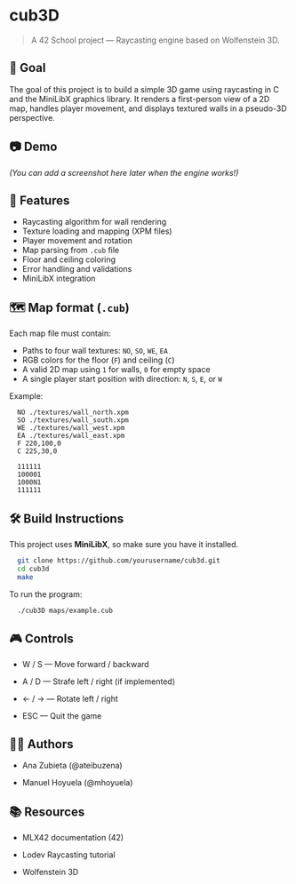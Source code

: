 # cub3D

> A 42 School project — Raycasting engine based on Wolfenstein 3D.

## 🎯 Goal

The goal of this project is to build a simple 3D game using raycasting in C and the MiniLibX graphics library. It renders a first-person view of a 2D map, handles player movement, and displays textured walls in a pseudo-3D perspective.

## 📷 Demo

*(You can add a screenshot here later when the engine works!)*

## 🧱 Features

- Raycasting algorithm for wall rendering
- Texture loading and mapping (XPM files)
- Player movement and rotation
- Map parsing from `.cub` file
- Floor and ceiling coloring
- Error handling and validations
- MiniLibX integration

## 🗺️ Map format (`.cub`)

Each map file must contain:
- Paths to four wall textures: `NO`, `SO`, `WE`, `EA`
- RGB colors for the floor (`F`) and ceiling (`C`)
- A valid 2D map using `1` for walls, `0` for empty space
- A single player start position with direction: `N`, `S`, `E`, or `W`

Example:
```
  NO ./textures/wall_north.xpm
  SO ./textures/wall_south.xpm
  WE ./textures/wall_west.xpm
  EA ./textures/wall_east.xpm
  F 220,100,0
  C 225,30,0

  111111
  100001
  1000N1
  111111
```


## 🛠️ Build Instructions

This project uses **MiniLibX**, so make sure you have it installed.

```bash
  git clone https://github.com/yourusername/cub3d.git
  cd cub3d
  make
```
To run the program:
```
  ./cub3D maps/example.cub
```

## 🎮 Controls
- W / S — Move forward / backward

- A / D — Strafe left / right (if implemented)

- ← / → — Rotate left / right

- ESC — Quit the game

## 🧑‍💻 Authors
- Ana Zubieta (@ateibuzena)

- Manuel Hoyuela (@mhoyuela)

## 📚 Resources
- MLX42 documentation (42)

- Lodev Raycasting tutorial

- Wolfenstein 3D
